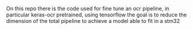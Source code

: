 On this repo there is the code used for fine tune an ocr pipeline, in particular keras-ocr pretrained, using tensorflow the goal is to reduce the dimension of the total pipeline to achieve a model able to fit in a stm32 
